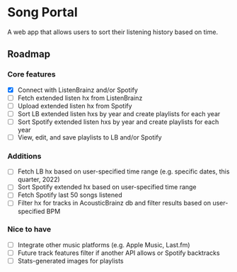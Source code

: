 # Song Portal

A web app that allows users to sort their listening history based on time.

## Roadmap

### Core features

- [x] Connect with ListenBrainz and/or Spotify
- [ ] Fetch extended listen hx from ListenBrainz
- [ ] Upload extended listen hx from Spotify
- [ ] Sort LB extended listen hxs by year and create playlists for each year
- [ ] Sort Spotify extended listen hxs by year and create playlists for each year
- [ ] View, edit, and save playlists to LB and/or Spotify

### Additions

- [ ] Fetch LB hx based on user-specified time range (e.g. specific dates, this quarter, 2022)
- [ ] Sort Spotify extended hx based on user-specified time range
- [ ] Fetch Spotify last 50 songs listened
- [ ] Filter hx for tracks in AcousticBrainz db and filter results based on user-specified BPM

### Nice to have

- [ ] Integrate other music platforms (e.g. Apple Music, Last.fm)
- [ ] Future track features filter if another API allows or Spotify backtracks
- [ ] Stats-generated images for playlists
